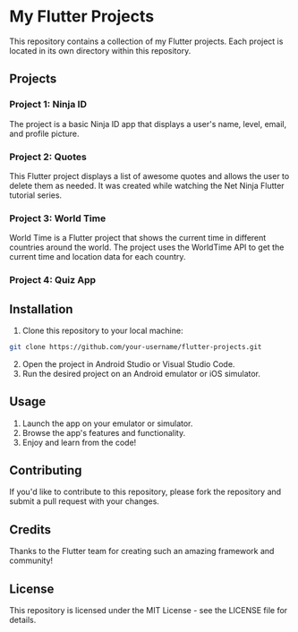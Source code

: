 # My Flutter Projects
This repository contains a collection of my Flutter projects. Each project is located in its own directory within this repository.

## Projects
### Project 1: Ninja ID
 The project is a basic Ninja ID app that displays a user's name, level, email, and profile picture.

### Project 2: Quotes
This Flutter project displays a list of awesome quotes and allows the user to delete them as needed. It was created while watching the Net Ninja Flutter tutorial series.

### Project 3: World Time
World Time is a Flutter project that shows the current time in different countries around the world. The project uses the WorldTime API to get the current time and location data for each country.

### Project 4: Quiz App


## Installation
1. Clone this repository to your local machine:
```bash
git clone https://github.com/your-username/flutter-projects.git
```

2. Open the project in Android Studio or Visual Studio Code.
3. Run the desired project on an Android emulator or iOS simulator.

## Usage
1. Launch the app on your emulator or simulator.
2. Browse the app's features and functionality.
3. Enjoy and learn from the code!

## Contributing
If you'd like to contribute to this repository, please fork the repository and submit a pull request with your changes.

## Credits
Thanks to the Flutter team for creating such an amazing framework and community!

## License
This repository is licensed under the MIT License - see the LICENSE file for details.







